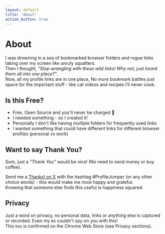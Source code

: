 ```yaml
---
layout: default
title: "About"
action_button: true
---
```


# About

I was drowning in a sea of bookmarked browser folders and rogue links taking over my screen like unruly squatters. <br/>
Then I thought, <i>"Stop wrangling with these wild links! Why not, just heard them all into one place?"</i>.<br/>
Now, all my profile links are in one place, No more bookmark battles just space for the important stuff - like cat videos and recipes I’ll never cook.

## Is this Free?
* Free, Open Source and you'll never be charged 💯
* I needed something - so I created it!
* Personally I don't like having multiple folders for frequently used links
* I wanted something that could have different links for different browser profiles (personal vs work)

## Want to say Thank You?
Sure, just a <i>"Thank You"</i> would be nice! (No need to send money or buy coffee).

Send me a <a href="http://x.com/share?text=Thanks%21&hashtags=ProfileJumper" target="_blank" rel="noopener noreferrer">Thanks! on X</a> with the hashtag #ProfileJumper (or any other choice words) - this would make me most happy and grateful.<br/>
Knowing that someone else finds this useful is happiness squared.

## Privacy
Just a word on privacy, no personal data, links or anything else is captured or recorded. Even my ex couldn't spy on you with this!<br/>
This too is confirmed on the Chrome Web Store (see Privacy sections).